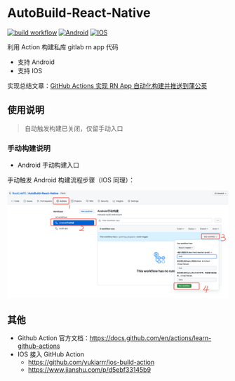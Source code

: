 # AutoBuild-React-Native

[![build workflow](https://github.com/RootLinkFE/AutoBuild-React-Native/actions/workflows/build.yml/badge.svg)](https://github.com/RootLinkFE/AutoBuild-React-Native/actions/workflows/build.yml)
[![Android](https://github.com/RootLinkFE/AutoBuild-React-Native/actions/workflows/manually-build-android.yml/badge.svg)](https://github.com/RootLinkFE/AutoBuild-React-Native/actions/workflows/manually-build-android.yml)
[![IOS](https://github.com/RootLinkFE/AutoBuild-React-Native/actions/workflows/manually-build-ios.yml/badge.svg)](https://github.com/RootLinkFE/AutoBuild-React-Native/actions/workflows/manually-build-ios.yml)

利用 Action 构建私库 gitlab rn app 代码

- 支持 Android
- 支持 IOS

实现总结文章：[GitHub Actions 实现 RN App 自动化构建并推送到蒲公英](https://github.com/giscafer/blog/issues/53)

## 使用说明

<!-- 利用 git message 提交信息区分构建不同环境分支代码

建议修改文件 `CHANGELOG.md` ，内容随便写，日记信息按下边要求提交即可（如果有过构建记录，点击`Action`栏，重新执行就可以免去这些步骤）。

git message 关键词区分说明：

- 不写关键词或关键词：`dev` 时，构建 `dev` 分支
- 关键词：`test` 时，构建 `test` 分支
- 关键词：`master` 时，构建 `master` 分支
- 关键词：`prod` 时，构建 `prod` 分支
- 关键词：`[skip ci]` 时，不会触发 Action 流程

构建成功后，项目消息推送群会信息，失败也会有消息推送

**如果觉得麻烦，也支持手动选择构建**，如下： -->

> 自动触发构建已关闭，仅留手动入口

### 手动构建说明

- Android 手动构建入口

手动触发 Android 构建流程步骤（IOS 同理）：

![](./screenshot.png)

## 其他

- Github Action 官方文档：https://docs.github.com/en/actions/learn-github-actions
- IOS 接入 GitHub Action
  - https://github.com/yukiarrr/ios-build-action
  - https://www.jianshu.com/p/d5ebf33145b9
